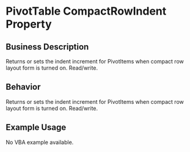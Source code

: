 # PivotTable CompactRowIndent Property

## Business Description
Returns or sets the indent increment for PivotItems when compact row layout form is turned on. Read/write.

## Behavior
Returns or sets the indent increment for PivotItems when compact row layout form is turned on. Read/write.

## Example Usage
No VBA example available.
